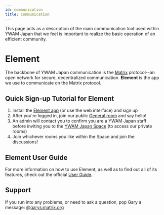 ```yaml
---
id: communication
title: Communication
---
```


This page acts as a description of the main communication tool used within YWAM Japan that we feel is important to realize the basic operation of an efficient community.

# Element

The backbone of YWAM Japan communication is the [Matrix](https://matrix.org/) protocol--an open network for secure, decentralized communication. **Element** is the app we use to communicate on the Matrix protocol.

## Quick Sign-up Tutorial for Element

1. Install the [Element app](https://element.io/get-started) (or use the web interface) and sign up
1. After you're logged in, join our public [General room](https://matrix.to/#/#ywamjapan-general:matrix.org) and say hello!
1. An admin will contact you to confirm you are a YWAM Japan staff before inviting you to the [YWAM Japan Space](https://matrix.to/#/#ywamjapan:matrix.org) (to access our private rooms)
1. Join whichever rooms you like within the Space and join the discussions!

## Element User Guide

For more information on how to use Element, as well as to find out all of its features, check out the official [User Guide](https://element.io/user-guide).

## Support

If you run into any problems, or need to ask a question, pop Gary a message: [@garys:matrix.org](https://matrix.to/#/@garys:matrix.org)
